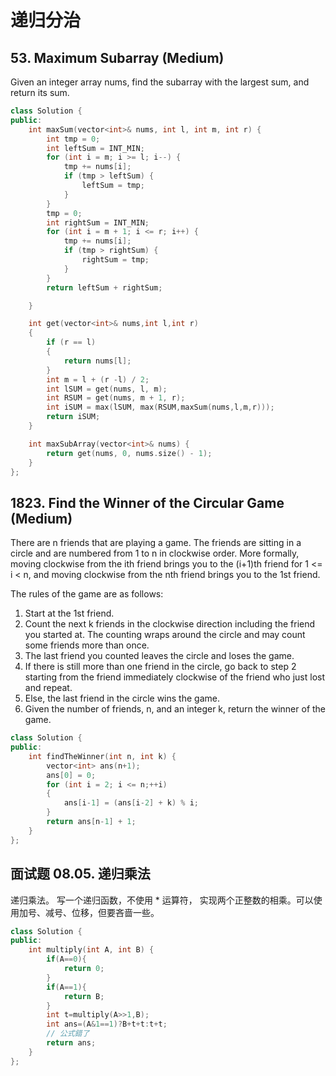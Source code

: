 # 递归分治
## 53. Maximum Subarray (Medium)
Given an integer array nums, find the subarray with the largest sum, and return its sum.

```c++
class Solution {
public:
    int maxSum(vector<int>& nums, int l, int m, int r) {
        int tmp = 0;
        int leftSum = INT_MIN;
        for (int i = m; i >= l; i--) {
            tmp += nums[i];
            if (tmp > leftSum) {
                leftSum = tmp;
            }
        }
        tmp = 0;
        int rightSum = INT_MIN;
        for (int i = m + 1; i <= r; i++) {
            tmp += nums[i];
            if (tmp > rightSum) {
                rightSum = tmp;
            }
        }
        return leftSum + rightSum;

    }

    int get(vector<int>& nums,int l,int r)
    {
        if (r == l)
        {
            return nums[l];
        }
        int m = l + (r -l) / 2;
        int lSUM = get(nums, l, m);
        int RSUM = get(nums, m + 1, r);
        int iSUM = max(lSUM, max(RSUM,maxSum(nums,l,m,r)));
        return iSUM;
    }

    int maxSubArray(vector<int>& nums) {
        return get(nums, 0, nums.size() - 1);
    }
};
```

## 1823. Find the Winner of the Circular Game (Medium)
There are n friends that are playing a game. The friends are sitting in a circle and are numbered from 1 to n in clockwise order. More formally, moving clockwise from the ith friend brings you to the (i+1)th friend for 1 <= i < n, and moving clockwise from the nth friend brings you to the 1st friend.

The rules of the game are as follows:

1. Start at the 1st friend.
2. Count the next k friends in the clockwise direction including the friend you started at. The counting wraps around the circle and may count some friends more than once.
3. The last friend you counted leaves the circle and loses the game.
4. If there is still more than one friend in the circle, go back to step 2 starting from the friend immediately clockwise of the friend who just lost and repeat.
5. Else, the last friend in the circle wins the game.
6. Given the number of friends, n, and an integer k, return the winner of the game.

```c++
class Solution {
public:
    int findTheWinner(int n, int k) {
        vector<int> ans(n+1);
        ans[0] = 0;
        for (int i = 2; i <= n;++i)
        {
            ans[i-1] = (ans[i-2] + k) % i; 
        }
        return ans[n-1] + 1;
    }
};
```

## 面试题 08.05. 递归乘法
递归乘法。 写一个递归函数，不使用 * 运算符， 实现两个正整数的相乘。可以使用加号、减号、位移，但要吝啬一些。

```c++
class Solution {
public:
    int multiply(int A, int B) {
        if(A==0){
            return 0;
        }
        if(A==1){
            return B;
        }
        int t=multiply(A>>1,B);
        int ans=(A&1==1)?B+t+t:t+t;
        // 公式錯了
        return ans;
    }
};
```